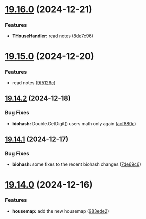 # [19.16.0](https://github.com/Torwent/WaspLib/compare/v19.15.0...v19.16.0) (2024-12-21)


### Features

* **THouseHandler:** read notes ([8de7c96](https://github.com/Torwent/WaspLib/commit/8de7c96e3fff3a4cc3b04e0cab3f1f2217bb28a8))



# [19.15.0](https://github.com/Torwent/WaspLib/compare/v19.14.2...v19.15.0) (2024-12-20)


### Features

* read notes ([9f5126c](https://github.com/Torwent/WaspLib/commit/9f5126c79d5a5fa7da59fa745289d97684945a61))



## [19.14.2](https://github.com/Torwent/WaspLib/compare/v19.14.1...v19.14.2) (2024-12-18)


### Bug Fixes

* **biohash:** Double.GetDigit() users math only again ([acf880c](https://github.com/Torwent/WaspLib/commit/acf880c67b49de3d8ba2432d044b252e829524f1))



## [19.14.1](https://github.com/Torwent/WaspLib/compare/v19.14.0...v19.14.1) (2024-12-17)


### Bug Fixes

* **biohash:** some fixes to the recent biohash changes ([7de69c6](https://github.com/Torwent/WaspLib/commit/7de69c6323e4a3d3aad89c66cd1882f8adbbc209))



# [19.14.0](https://github.com/Torwent/WaspLib/compare/v19.13.8...v19.14.0) (2024-12-16)


### Features

* **housemap:** add the new housemap ([983ede2](https://github.com/Torwent/WaspLib/commit/983ede26330fcea123e20b72e81cd627d35e6e24))



